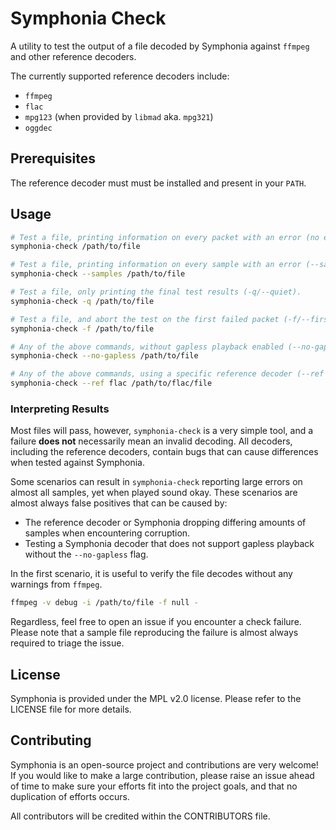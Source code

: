 # Symphonia Check

A utility to test the output of a file decoded by Symphonia against `ffmpeg` and other reference decoders.

The currently supported reference decoders include:

* `ffmpeg`
* `flac`
* `mpg123` (when provided by `libmad` aka. `mpg321`)
* `oggdec`

## Prerequisites

The reference decoder must must be installed and present in your `PATH`.

## Usage

```bash
# Test a file, printing information on every packet with an error (no extra arguments).
symphonia-check /path/to/file

# Test a file, printing information on every sample with an error (--samples).
symphonia-check --samples /path/to/file

# Test a file, only printing the final test results (-q/--quiet).
symphonia-check -q /path/to/file

# Test a file, and abort the test on the first failed packet (-f/--first-fail).
symphonia-check -f /path/to/file

# Any of the above commands, without gapless playback enabled (--no-gapless).
symphonia-check --no-gapless /path/to/file

# Any of the above commands, using a specific reference decoder (--ref <decoder>).
symphonia-check --ref flac /path/to/flac/file
```

### Interpreting Results

Most files will pass, however, `symphonia-check` is a very simple tool, and a failure **does not** necessarily mean an invalid decoding. All decoders, including the reference decoders, contain bugs that can cause differences when tested against Symphonia.

Some scenarios can result in `symphonia-check` reporting large errors on almost all samples, yet when played sound okay. These scenarios are almost always false positives that can be caused by:

* The reference decoder or Symphonia dropping differing amounts of samples when encountering corruption.
* Testing a Symphonia decoder that does not support gapless playback without the `--no-gapless` flag.

In the first scenario, it is useful to verify the file decodes without any warnings from `ffmpeg`.

```bash
ffmpeg -v debug -i /path/to/file -f null -
```

Regardless, feel free to open an issue if you encounter a check failure. Please note that a sample file reproducing the failure is almost always required to triage the issue.

## License

Symphonia is provided under the MPL v2.0 license. Please refer to the LICENSE file for more details.

## Contributing

Symphonia is an open-source project and contributions are very welcome! If you would like to make a large contribution, please raise an issue ahead of time to make sure your efforts fit into the project goals, and that no duplication of efforts occurs.

All contributors will be credited within the CONTRIBUTORS file.
